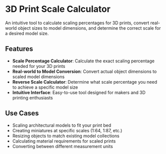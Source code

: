 # 3D Print Scale Calculator

An intuitive tool to calculate scaling percentages for 3D prints, convert real-world object sizes to model dimensions, and determine the correct scale for a desired model size.

## Features

- **Scale Percentage Calculator**: Calculate the exact scaling percentage needed for your 3D prints
- **Real-world to Model Conversion**: Convert actual object dimensions to scaled model dimensions
- **Reverse Scale Calculator**: Determine what scale percentage you need to achieve a specific model size
- **Intuitive Interface**: Easy-to-use tool designed for makers and 3D printing enthusiasts

## Use Cases

- Scaling architectural models to fit your print bed
- Creating miniatures at specific scales (1:64, 1:87, etc.)
- Resizing objects to match existing model collections
- Calculating material requirements for scaled prints
- Converting between different measurement units


